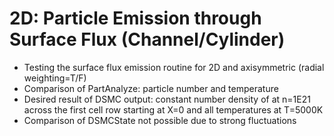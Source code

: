 # 2D: Particle Emission through Surface Flux (Channel/Cylinder)
* Testing the surface flux emission routine for 2D and axisymmetric (radial weighting=T/F)
* Comparison of PartAnalyze: particle number and temperature
* Desired result of DSMC output: constant number density of at n=1E21 across the first cell row starting at X=0 and all temperatures at T=5000K
* Comparison of DSMCState not possible due to strong fluctuations